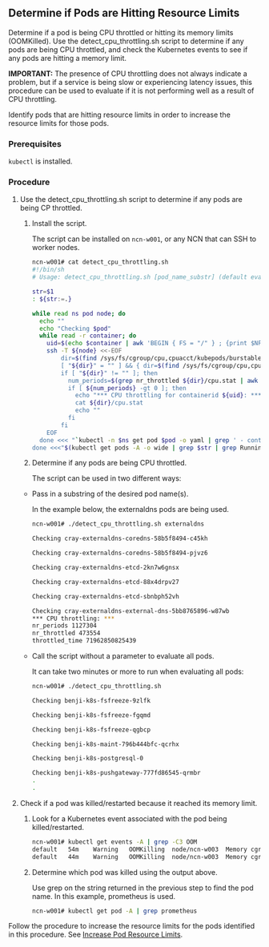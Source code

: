 ## Determine if Pods are Hitting Resource Limits

Determine if a pod is being CPU throttled or hitting its memory limits \(OOMKilled\). Use the detect\_cpu\_throttling.sh script to determine if any pods are being CPU throttled, and check the Kubernetes events to see if any pods are hitting a memory limit.

**IMPORTANT:** The presence of CPU throttling does not always indicate a problem, but if a service is being slow or experiencing latency issues, this procedure can be used to evaluate if it is not performing well as a result of CPU throttling.

Identify pods that are hitting resource limits in order to increase the resource limits for those pods.

### Prerequisites

`kubectl` is installed.


### Procedure

1.  Use the detect\_cpu\_throttling.sh script to determine if any pods are being CP throttled.

    1.  Install the script.

        The script can be installed on `ncn-w001`, or any NCN that can SSH to worker nodes.

        ```bash
        ncn-w001# cat detect_cpu_throttling.sh
        #!/bin/sh
        # Usage: detect_cpu_throttling.sh [pod_name_substr] (default evaluates all pods)
        
        str=$1
        : ${str:=.}
        
        while read ns pod node; do
          echo ""
          echo "Checking $pod"
          while read -r container; do
            uid=$(echo $container | awk 'BEGIN { FS = "/" } ; {print $NF}')
            ssh -T ${node} <<-EOF
                dir=$(find /sys/fs/cgroup/cpu,cpuacct/kubepods/burstable -name *${uid}* 2>/dev/null)
                [ "${dir}" = "" ] && { dir=$(find /sys/fs/cgroup/cpu,cpuacct/system.slice/containerd.service -name *${uid}* 2>/dev/null); }
                if [ "${dir}" != "" ]; then
                  num_periods=$(grep nr_throttled ${dir}/cpu.stat | awk '{print $NF}')
                  if [ ${num_periods} -gt 0 ]; then
                    echo "*** CPU throttling for containerid ${uid}: ***"
                    cat ${dir}/cpu.stat
                    echo ""
                  fi
                fi
        	EOF
          done <<< "`kubectl -n $ns get pod $pod -o yaml | grep ' - containerID'`"
        done <<<"$(kubectl get pods -A -o wide | grep $str | grep Running | awk '{print $1 " " $2 " " $8}')"
        ```

    2.  Determine if any pods are being CPU throttled.

        The script can be used in two different ways:

    -   Pass in a substring of the desired pod name\(s\).

        In the example below, the externaldns pods are being used.

        ```bash
        ncn-w001# ./detect_cpu_throttling.sh externaldns
        
        Checking cray-externaldns-coredns-58b5f8494-c45kh
        
        Checking cray-externaldns-coredns-58b5f8494-pjvz6
        
        Checking cray-externaldns-etcd-2kn7w6gnsx
        
        Checking cray-externaldns-etcd-88x4drpv27
        
        Checking cray-externaldns-etcd-sbnbph52vh
        
        Checking cray-externaldns-external-dns-5bb8765896-w87wb
        *** CPU throttling: ***
        nr_periods 1127304
        nr_throttled 473554
        throttled_time 71962850825439
        ```

    -   Call the script without a parameter to evaluate all pods.

        It can take two minutes or more to run when evaluating all pods:

        ```bash
        ncn-w001# ./detect_cpu_throttling.sh
        
        Checking benji-k8s-fsfreeze-9zlfk
        
        Checking benji-k8s-fsfreeze-fgqmd
        
        Checking benji-k8s-fsfreeze-qgbcp
        
        Checking benji-k8s-maint-796b444bfc-qcrhx
        
        Checking benji-k8s-postgresql-0
        
        Checking benji-k8s-pushgateway-777fd86545-qrmbr
        .
        .
        ```

2.  Check if a pod was killed/restarted because it reached its memory limit.

    1.  Look for a Kubernetes event associated with the pod being killed/restarted.

        ```bash
        ncn-w001# kubectl get events -A | grep -C3 OOM
        default   54m    Warning   OOMKilling  node/ncn-w003  Memory cgroup out of memory: Kill process 1223856 (prometheus) score 1966 or sacrifice child
        default   44m    Warning   OOMKilling  node/ncn-w003  Memory cgroup out of memory: Kill process 1372634 (prometheus) score 1966 or sacrifice child
        ```

    2.  Determine which pod was killed using the output above.

        Use grep on the string returned in the previous step to find the pod name. In this example, prometheus is used.

        ```bash
        ncn-w001# kubectl get pod -A | grep prometheus
        ```


Follow the procedure to increase the resource limits for the pods identified in this procedure. See [Increase Pod Resource Limits](Increase_Pod_Resource_Limits.md).



